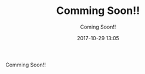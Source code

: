 ﻿---
title: Comming Soon!!
description: "Comming Soon!!"
date: 2017-10-29 13:05
sessionlevel: 50
author: "Coming Soon!!"
category: sessions
---
Comming Soon!!
